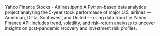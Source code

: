 Yahoo Finance Stocks - Airlines.ipynb
A Python-based data analytics project analyzing the 5-year stock performance of major U.S. airlines — American, Delta, Southwest, and United — using data from the Yahoo Finance API.
Includes trend, volatility, and risk–return analyses to uncover insights on post-pandemic recovery and investment risk profiles.

